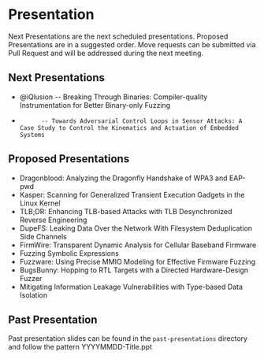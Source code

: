 # Presentation
Next Presentations are the next scheduled presentations.
Proposed Presentations are in a suggested order. Move requests can be submitted via Pull Request and will be addressed during the next meeting.

## Next Presentations
- @iQlusion -- Breaking Through Binaries: Compiler-quality Instrumentation for Better Binary-only Fuzzing
-           -- Towards Adversarial Control Loops in Sensor Attacks: A Case Study to Control the Kinematics and Actuation of Embedded Systems

## Proposed Presentations
- Dragonblood: Analyzing the Dragonfly Handshake of WPA3 and EAP-pwd
- Kasper: Scanning for Generalized Transient Execution Gadgets in the Linux Kernel
- TLB;DR: Enhancing TLB-based Attacks with TLB Desynchronized Reverse Engineering
- DupeFS: Leaking Data Over the Network With Filesystem Deduplication Side Channels
- FirmWire: Transparent Dynamic Analysis for Cellular Baseband Firmware
- Fuzzing Symbolic Expressions
- Fuzzware: Using Precise MMIO Modeling for Effective Firmware Fuzzing
- BugsBunny: Hopping to RTL Targets with a Directed Hardware-Design Fuzzer
- Mitigating Information Leakage Vulnerabilities with Type-based Data Isolation

## Past Presentation
Past presentation slides can be found in the `past-presentations` directory and follow the pattern YYYYMMDD-Title.ppt
